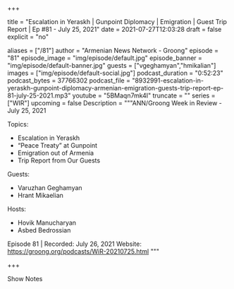 
+++

title = "Escalation in Yeraskh | Gunpoint Diplomacy | Emigration | Guest Trip Report | Ep #81 - July 25, 2021"
date = 2021-07-27T12:03:28
draft = false
explicit = "no"

aliases = ["/81"]
author = "Armenian News Network - Groong"
episode = "81"
episode_image = "img/episode/default.jpg"
episode_banner = "img/episode/default-banner.jpg"
guests = ["vgeghamyan","hmikalian"]
images = ["img/episode/default-social.jpg"]
podcast_duration = "0:52:23"
podcast_bytes = 37766302
podcast_file = "8932991-escalation-in-yeraskh-gunpoint-diplomacy-armenian-emigration-guests-trip-report-ep-81-july-25-2021.mp3"
youtube = "5BMaqn7mk4I"
truncate = ""
series = ["WIR"]
upcoming = false
Description = """ANN/Groong Week in Review - July 25, 2021

Topics:
* Escalation in Yeraskh
* “Peace Treaty” at Gunpoint
* Emigration out of Armenia
* Trip Report from Our Guests

Guests:
* Varuzhan Geghamyan
* Hrant Mikaelian

Hosts:
* Hovik Manucharyan
* Asbed Bedrossian


Episode 81 | Recorded: July 26, 2021
Website: https://groong.org/podcasts/WiR-20210725.html
"""

+++

Show Notes

